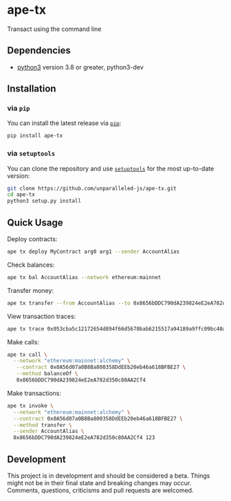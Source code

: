 # ape-tx

Transact using the command line

## Dependencies

- [python3](https://www.python.org/downloads) version 3.8 or greater, python3-dev

## Installation

### via `pip`

You can install the latest release via [`pip`](https://pypi.org/project/pip/):

```bash
pip install ape-tx
```

### via `setuptools`

You can clone the repository and use [`setuptools`](https://github.com/pypa/setuptools) for the most up-to-date version:

```bash
git clone https://github.com/unparalleled-js/ape-tx.git
cd ape-tx
python3 setup.py install
```

## Quick Usage

Deploy contracts:

```bash
ape tx deploy MyContract arg0 arg1 --sender AccountAlias
```

Check balances:

```bash
ape tx bal AccountAlias --network ethereum:mainnet
```

Transfer money:

```bash
ape tx transfer --from AccountAlias --to 0x8656bDDC790dA239824eE2eA782d350c80AA2Cf4 --value "1 ETH"
```

View transaction traces:

```bash
ape tx trace 0x053cba5c12172654d894f66d5670bab6215517a94189a9ffc09bc40a589ec04d
```

Make calls:

```bash
ape tx call \
  --network "ethereum:mainnet:alchemy" \
   --contract 0x0A56d07a0B8Ba800358DdEEb20eb46a618BFBE27 \
   --method balanceOf \
   0x8656bDDC790dA239824eE2eA782d350c80AA2Cf4
```

Make transactions:

```bash
ape tx invoke \
  --network "ethereum:mainnet:alchemy" \
  --contract 0x0A56d07a0B8Ba800358DdEEb20eb46a618BFBE27 \
  --method transfer \
  --sender AccountAlias \
  0x8656bDDC790dA239824eE2eA782d350c80AA2Cf4 123
```

## Development

This project is in development and should be considered a beta.
Things might not be in their final state and breaking changes may occur.
Comments, questions, criticisms and pull requests are welcomed.
